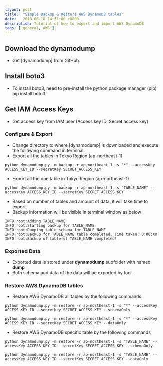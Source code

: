 ```yaml
---
layout: post
title:  "Simple Backup & Restore AWS DynamoDB tables"
date:   2018-06-18 14:51:00 +0800
description: Tutorial of how to expert and import AWS DynamoDB
tags: [ general, AWS ]
---
```


##  Download the dynamodump
-  Get [dynamodump] from GitHub.

## Install boto3
- To install boto3, need to pre-install the python package manager (pip)
pip install boto3

## Get IAM Access Keys
- Get access key from IAM user (Access key ID, Secret access key)

### Configure & Export
- Change directory to where [dynamodump] is downloaded and execute the following command in terminal.
- Export all the tables in Tokyo Region (ap-northeast-1)
```
python dynamodump.py -m backup -r ap-northeast-1 -s "*" --accessKey ACCESS_KEY_ID --secretKey SECRET_ACCESS_KEY
```

-  Export all the one table in Tokyo Region (ap-northeast-1)
```
python dynamodump.py -m backup -r ap-northeast-1 -s "TABLE_NAME" --accessKey ACCESS_KEY_ID --secretKey SECRET_ACCESS_KEY
```
- Based on number of tables and amount of data, it will take time to export.
- Backup information will be visible in terminal window as below
```
INFO:root:Adding TABLE_NAME
INFO:root:Starting backup for TABLE_NAME
INFO:root:Dumping table schema for TABLE_NAME
INFO:root:Backup for TABLE_NAME table completed. Time taken: 0:00:XX
INFO:root:Backup of table(s) TABLE_NAME completed!
```

### Exported Data
- Exported data is stored under **dynamodump** subfolder with named **dump**
- Both schema and data of the data will be exported by tool.
### Restore AWS DynamoDB tables
- Restore AWS DynamoDB all tables by the following commands
```
python dynamodump.py -m restore -r ap-northeast-1 -s "*" --accessKey ACCESS_KEY_ID --secretKey SECRET_ACCESS_KEY --schemaOnly
```
```
python dynamodump.py -m restore -r ap-northeast-1 -s "*" --accessKey ACCESS_KEY_ID --secretKey SECRET_ACCESS_KEY --dataOnly
```


- Restore AWS DynamoDB specific table by the following commands
```
python dynamodump.py -m restore -r ap-northeast-1 -s "TABLE_NAME" --accessKey ACCESS_KEY_ID --secretKey SECRET_ACCESS_KEY --schemaOnly
```
```
python dynamodump.py -m restore -r ap-northeast-1 -s "TABLE_NAME" --accessKey ACCESS_KEY_ID --secretKey SECRET_ACCESS_KEY --dataOnly
```
